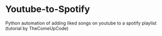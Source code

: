 # Youtube-to-Spotify
Python automation of adding liked songs on youtube to a spotify playlist (tutorial by TheComeUpCode)
